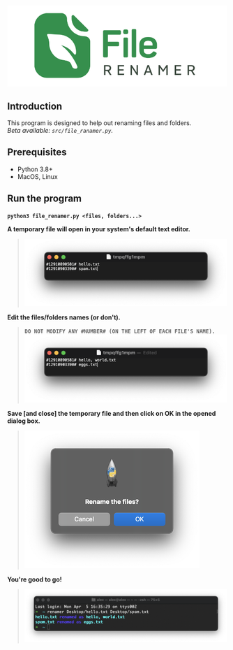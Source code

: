 ![Logo](/misc/logo.png)

## Introduction
This program is designed to help out renaming files and folders.  
_Beta available: `src/file_ranamer.py`._

## Prerequisites
- Python 3.8+
- MacOS, Linux

## Run the program
__`python3 file_renamer.py <files, folders...>`__

__A temporary file will open in your system's default text editor.__
> ![TempFileOriginalNames](/misc/temp_original_names.png)

__Edit the files/folders names (or don't).__
> __`DO NOT MODIFY ANY #NUMBER# (ON THE LEFT OF EACH FILE'S NAME).`__
> ![TempFileEditedNames](/misc/temp_edited_names.png)

__Save [and close] the temporary file and then click on OK in the opened dialog box.__
> ![DialogBox](/misc/dialog_box.png)

__You're good to go!__
> ![CLI_Output](/misc/cli_output.png)
